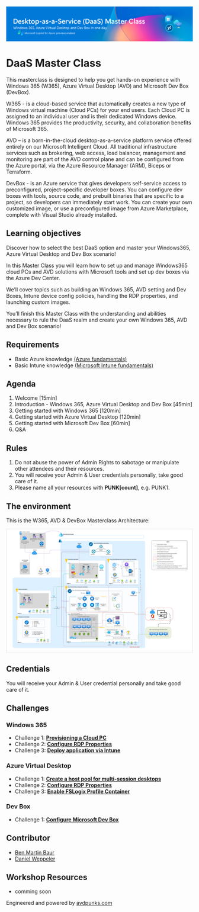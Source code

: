 ![header](Images/header.png)

# DaaS Master Class

This masterclass is designed to help you get hands-on experience with Windows 365 (W365), Azure Virtual Desktop (AVD) and Microsoft Dev Box (DevBox). 
 
W365 - is a cloud-based service that automatically creates a new type of Windows virtual machine (Cloud PCs) for your end users. Each Cloud PC is assigned to an individual user and is their dedicated Windows device. Windows 365 provides the productivity, security, and collaboration benefits of Microsoft 365.

AVD – is a born-in-the-cloud desktop-as-a-service platform service offered entirely on our Microsoft Intelligent Cloud. All traditional infrastructure services such as brokering, web access, load balancer, management and monitoring are part of the AVD control plane and can be configured from the Azure portal, via the Azure Resource Manager (ARM), Biceps or Terraform. 

DevBox - is an Azure service that gives developers self-service access to preconfigured, project-specific developer boxes. You can configure dev boxes with tools, source code, and prebuilt binaries that are specific to a project, so developers can immediately start work. You can create your own customized image, or use a preconfigured image from Azure Marketplace, complete with Visual Studio already installed.
 
## Learning objectives 

Discover how to select the best DaaS option and master your Windows365, Azure Virtual Desktop and Dev Box scenario!

In this Master Class you will learn how to set up and manage Windows365 cloud PCs and AVD solutions with Microsoft tools and set up dev boxes via the Azure Dev Center.

We’ll cover topics such as building an Windows 365, AVD setting and Dev Boxes, Intune device config policies, handling the RDP properties, and launching custom images.

You’ll finish this Master Class with the understanding and abilities necessary to rule the DaaS realm and create your own Windows 365, AVD and Dev Box scenario!

## Requirements

- Basic Azure knowledge [(Azure fundamentals)](https://learn.microsoft.com/en-us/training/paths/azure-fundamentals-describe-azure-architecture-services/)
- Basic Intune knowledge [(Microsoft Intune fundamentals)](https://learn.microsoft.com/en-us/training/paths/endpoint-manager-fundamentals/)


## Agenda

1.	Welcome [15min]
2.	Introduction - Windows 365, Azure Virtual Desktop and Dev Box [45min]
3.	Getting started with Windows 365 [120min]
4.	Getting started with Azure Virtual Desktop [120min]
5.	Getting started with Microsoft Dev Box [60min]
6.	Q&A

## Rules

 1. Do not abuse the power of Admin Rights to sabotage or manipulate other attendees and their resources.
 2. You will receive your Admin & User credentials personally, take good care of it.
 3. Please name all your resources with **PUNK[count]**, e.g. PUNK1. 

## The environment

This is the W365, AVD & DevBox Masterclass Architecture:

![This image shows the Master Class Architecture](Images/DaaS-accelerator-baseline-architecture.png)

## Credentials

You will receive your Admin & User credential personally and take good care of it.

## Challenges

### Windows 365

- Challenge 1: **[Provisioning a Cloud PC](Challenges/01-W365-Provisioning-CPC.md)**
- Challenge 2: **[Configure RDP Properties](Challenges/02-W365-RDP-Properties.md)**
- Challenge 3: **[Deploy application via Intune](Challenges/03-W365-App-Deployment.md)**

### Azure Virtual Desktop

- Challenge 1: **[Create a host pool for multi-session desktops](Challenges/01-AVD-Multi-Session-Hostpool.md)**
- Challenge 2: **[Configure RDP Properties](Challenges/02-AVD-RDP-Properties.md)**
- Challenge 3: **[Enable FSLogix Profile Container](Challenges/03-AVD-FSLogix.md)**

### Dev Box

- Challenge 1: **[Configure Microsoft Dev Box](Challenges/01-DevBox-Configure-Dev-Box.md)**

## Contributor

- [Ben Martin Baur](https://www.linkedin.com/in/ben-martin-baur/)
- [Daniel Weppeler](https://www.linkedin.com/in/daniel-weppeler/)

## Workshop Resources
- comming soon

Engineered and powered by [avdpunks.com](https://avdpunks.com)